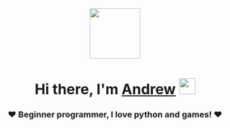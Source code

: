 <div id="header" align="center">
  <img src="https://cdn.discordapp.com/attachments/613038838822207490/736640489394274315/image0.gif" width="100"/>
</div>  
<h1 align="center">Hi there, I'm <a href="https://daniilshat.ru/" target="_blank">Andrew</a> 
<img src="https://github.com/blackcater/blackcater/raw/main/images/Hi.gif" height="32"/></h1>
<h3 align="center">❤️ Beginner programmer, I love python and games! ❤️</h3>
